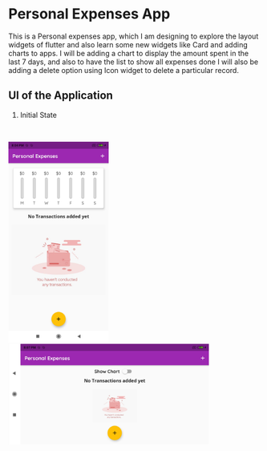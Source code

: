 # Personal Expenses App

This is a Personal expenses app, which I am designing to explore the layout widgets of flutter and also learn some new widgets like Card and adding charts to apps.
I will be adding a chart to display the amount spent in the last 7 days, and also to have the list to show all expenses done
I will also be adding a delete option using Icon widget to delete a particular record. 


## UI of the Application

1. Initial State

&nbsp; <p float="left">
  <img src="assets/images/potrait_emptylist.jpg" width="200" height="400" />
  <img src="assets/images/landscape_emptylist.jpg" width="400" height="200" />
</p>


